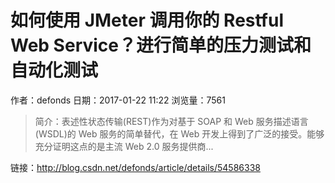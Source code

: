 # 如何使用 JMeter 调用你的 Restful Web Service？进行简单的压力测试和自动化测试
作者：defonds
日期：2017-01-22 11:22
浏览量：7561
> 简介：表述性状态传输(REST)作为对基于 SOAP 和 Web 服务描述语言(WSDL)的 Web 服务的简单替代，在 Web 开发上得到了广泛的接受。能够充分证明这点的是主流 Web 2.0 服务提供商...

 链接：http://blog.csdn.net/defonds/article/details/54586338
